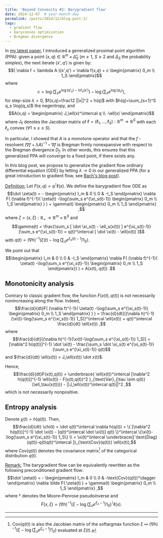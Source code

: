 ```yaml
---
title: 'Beyond Convexity #2: Barygradient flow'
date: 2024-12-07  # year-month-day
permalink: /posts/2024/12/blog-post-2/
tags:
  - gradient flow
  - baryconvex optimization
  - Bregman divergence
---
```


In [my latest paper](https://arxiv.org/pdf/2411.00928), I introduced a generalized proximal point algorithm (PPA): given a point $(x,q) \in \mathbb{R}^m \times \mathring \Delta_S$ ($m\ge 1$, $S \ge 2$ and $\Delta_S$ the probability simplex), the next iterate $(x',q')$ is given by:
$$( \nabla f + \lambda A )(x',q') = \nabla f(x,q) + c \begin{pmatrix} 0_m \\ 1_S \end{pmatrix}$$
where $$c = \log(\sum_s e^{\log(q'_s)-\lambda \ell_s(x')}) -\log(\sum_s e^{\log(q_s)}),$$ 
for step-size $\lambda>0$, $f(x,q)=\frac12 ||x||^2 + h(q)$ with $h(q)=\sum_{s=1}^S q_s \log(q_s)$ the negentropy, and
$$A(x,q) = \begin{pmatrix}
J_\ell(x)^\intercal q \\
-\ell(x)
\end{pmatrix}$$
where $J_\ell$ denotes the Jacobian matrix of $\ell=(\ell_1,\dots,\ell_S):\mathbb{R}^m \rightarrow \mathbb{R}^S$ with each $\ell_s$ convex ($\forall 1\le s \le S$).

In particular, I showed that $A$ is a monotone operator and that the $f$ -resolvent $(\nabla f + \lambda A)^{-1} \circ \nabla f$ is Bregman firmly nonexpansive with respect to the Bregman divergence $D_f$.
In other words, this ensures that this generalized PPA will converge to a fixed point, if there exists any.

In this blog post, we propose to generalize the gradient flow ordinary differential equation (ODE) by letting $\lambda \rightarrow 0$ in our generalized PPA (for a great introduction to gradient flow, see [Bach's blog post](https://francisbach.com/gradient-flows/)).

<u>Definition:</u> Let $F(x,q) = q^\intercal \ell(x)$. We define the barygradient flow ODE as
$$\dot \zeta(t) = - \begin{pmatrix}
I_m & 0 \\
0 & -I_S
\end{pmatrix} \nabla F( (\nabla f)^{-1}( \zeta(t) -\log(\sum_s e^{\xi_s(t)-1}) \begin{pmatrix} 0_m \\ 1_S \end{pmatrix} ) ) + \gamma(t) \begin{pmatrix} 0_m \\ 1_S \end{pmatrix} ,$$
where $\zeta = (x,\xi) : \mathbb{R}_+ \rightarrow \mathbb{R}^m \times \mathbb{R}^S$ and
$$\gamma(t) = \frac{\sum_s [ \dot \xi_s(t) - \ell_s(x(t)) ] e^{\xi_s(t)-1}}{\sum_s e^{\xi_s(t)-1}} = q(t)^\intercal [ \dot \xi(t) - \ell(x(t)) ]$$
with $q(t)=(\nabla h)^{-1}(\xi(t)-\log(\sum_s e^{\xi_s(t)-1}) 1_S)$.

We point out that 
$$\begin{pmatrix}
I_m & 0 \\
0 & -I_S
\end{pmatrix} \nabla F( (\nabla f)^{-1}( \zeta(t) -\log(\sum_s e^{\xi_s(t)-1}) \begin{pmatrix} 0_m \\ 1_S \end{pmatrix}) ) = A(x(t), q(t)) .$$

## Monotonicity analysis

Contrary to classic gradient flow, the function $F(x(t),q(t))$ is not necessarily nonincreasing along the flow.
Indeed,
$$\frac{d}{dt}F( (\nabla f)^{-1}( \zeta(t) -\log(\sum_s e^{\xi_s(t)-1}) \begin{pmatrix} 0_m \\ 1_S \end{pmatrix} ) ) = \frac{d}{dt}[(\nabla h)^{-1}(\xi(t)-\log(\sum_s e^{\xi_s(t)-1}) 1_S)]^\intercal \ell(x(t)) + q(t)^\intercal \frac{d}{dt} \ell(x(t)) ,$$
where 
$$\frac{d}{dt}[(\nabla h)^{-1}(\xi(t)-\log(\sum_s e^{\xi_s(t)-1}) 1_S)] = [\nabla^2 h(q(t))]^{-1} \dot \xi(t) - \frac{\sum_s \dot \xi_s(t) e^{\xi_s(t)-1}}{\sum_s e^{\xi_s(t)-1}} q(t)$$
and $\frac{d}{dt} \ell(x(t)) = J_\ell(x(t)) \dot x(t)$.

Hence,
$$\frac{d}{dt}F(x(t),q(t)) = \underbrace{ \ell(x(t))^\intercal [\nabla^2 h(q(t))]^{-1} \ell(x(t)) - F(x(t),q(t))^2 }_{\text{Var}_{\tau \sim q(t)}(\ell_\tau(x(t)))} - ||J_\ell(x(t))^\intercal q(t)||^2 ,$$
which is not necessarily nonpositive.

## Entropy analysis

Denote $\chi(t) = h(q(t))$. Then,
$$\frac{d}{dt} \chi(t) = \dot q(t)^\intercal \nabla h(q(t))
= \{ [\nabla^2 h(q(t))]^{-1} \dot \xi(t) - [q(t)^\intercal \dot \xi(t)] q(t) \}^\intercal \{\xi(t)-\log(\sum_s e^{\xi_s(t)-1}) 1_S\} \\ = \xi(t)^\intercal \underbrace{[ \text{Diag}(q(t))-q(t)q(t)^\intercal ]}_{\text{Cov}(q(t))} \ell(x(t)),$$
where $\text{Cov}(q(t))$ denotes the covariance matrix[^1] of the categorical distribution $q(t)$.

<u>Remark:</u> The barygradient flow can be equivalently rewritten as the following preconditioned gradient flow:
$$\dot \zeta(t) = - \begin{pmatrix}
I_m & 0 \\
0 & -\text{Cov}(q(t))^\dagger
\end{pmatrix} \nabla \tilde F( \zeta(t) ) + \gamma(t) \begin{pmatrix} 0_m \\ 1_S \end{pmatrix} ,$$
where $\dagger$ denotes the Moore–Penrose pseudoinverse and
$$\tilde F(x,\xi) = (\nabla h)^{-1}(\xi - \log(\sum_s e^{\xi_s-1}) 1_S)^\intercal \ell(x).$$

[^1]: $\text{Cov}(q(t))$ is also the Jacobian matrix of the softargmax function $\xi \mapsto (\nabla h)^{-1}(\xi-\log(\sum_s e^{\xi_s-1})1_S)$ evaluated at $\xi(t)$.

------
